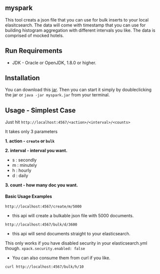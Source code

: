 ## myspark

This tool creats a json file that you can use for bulk inserts to your local elasitcsearch.
The data will come with timestamp that you can use for building histogram aggregation with different intervals you like.
The data is comprised of mocked hotels.


## Run Requirements
* JDK - Oracle or OpenJDK, 1.8.0 or higher.

## Installation

You can download this [jar](https://github.com/TomonoriSoejima/myspark/blob/master/myspark.jar.zip).
Then you can start it simply by doubleclicking the jar or `java -jar myspark.jar` from your terminal.

## Usage - Simplest Case

Just hit `http://localhost:4567/<action>/<interval>/<counts>`

It takes only 3 parameters

**1. action -  `create` or `bulk`**

**2. interval - interval you want.**


* s : secondly
* m : minutely
* h : hourly
* d : daily


**3. count - how many doc you want.**

#### Basic Usage Examples

`http://localhost:4567/create/m/5000`
* this api will create a bulkable json file with 5000 documents.



`http://localhost:4567/bulk/d/3600`

* this api will send documents straight to your elasticsearch.

This only works if you have disabled security in your elasticsearch.yml though.
`xpack.security.enabled: false`

* You can also consume them from curl if you like.

`curl http://localhost:4567/bulk/h/10`








